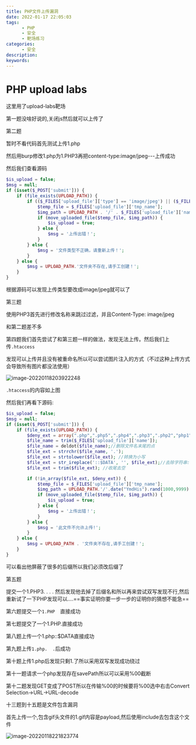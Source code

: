 ```yaml
---
title: PHP文件上传漏洞
date: 2022-01-17 22:05:03
tags:
      - PHP
      - 安全
      - 靶场练习
categories:
      - 安全
description:
keywords:
---
```


# PHP upload labs

这里用了upload-labs靶场

第一题没啥好说的,关闭js然后就可以上传了



第二题

暂时不看代码首先测试上传1.php

然后用burp修改1.php为1.PHP3再把content-type:image/jpeg---上传成功

然后我们查看源码



```php
$is_upload = false;
$msg = null;
if (isset($_POST['submit'])) {
    if (file_exists(UPLOAD_PATH)) {
        if (($_FILES['upload_file']['type'] == 'image/jpeg') || ($_FILES['upload_file']['type'] == 'image/png') || ($_FILES['upload_file']['type'] == 'image/gif')) {
            $temp_file = $_FILES['upload_file']['tmp_name'];
            $img_path = UPLOAD_PATH . '/' . $_FILES['upload_file']['name']            
            if (move_uploaded_file($temp_file, $img_path)) {
                $is_upload = true;
            } else {
                $msg = '上传出错！';
            }
        } else {
            $msg = '文件类型不正确，请重新上传！';
        }
    } else {
        $msg = UPLOAD_PATH.'文件夹不存在,请手工创建！';
    }
}
```

根据源码可以发现上传类型要改成image/jpeg就可以了



第三题

使用PHP3首先进行修改名称来跳过过滤，并且Content-Type: image/jpeg

和第二题差不多



第四题我们首先尝试了和第三题一样的做法，发现无法上传。然后我们上传`.htaccess`

发现可以上传并且没有被重命名所以可以尝试图片注入的方式（不过这种上传方式会导致所有图片都没法使用）

![image-20220118203922248](D:\Code\pojo\Blog\BlogHexo\public\img\upload-1.png)

`.htaccess`的内容如上图

然后我们再看下源码:

```php
$is_upload = false;
$msg = null;
if (isset($_POST['submit'])) {
    if (file_exists(UPLOAD_PATH)) {
        $deny_ext = array(".php",".php5",".php4",".php3",".php2","php1",".html",".htm",".phtml",".pht",".pHp",".pHp5",".pHp4",".pHp3",".pHp2","pHp1",".Html",".Htm",".pHtml",".jsp",".jspa",".jspx",".jsw",".jsv",".jspf",".jtml",".jSp",".jSpx",".jSpa",".jSw",".jSv",".jSpf",".jHtml",".asp",".aspx",".asa",".asax",".ascx",".ashx",".asmx",".cer",".aSp",".aSpx",".aSa",".aSax",".aScx",".aShx",".aSmx",".cEr",".sWf",".swf");
        $file_name = trim($_FILES['upload_file']['name']);
        $file_name = deldot($file_name);//删除文件名末尾的点
        $file_ext = strrchr($file_name, '.');
        $file_ext = strtolower($file_ext); //转换为小写
        $file_ext = str_ireplace('::$DATA', '', $file_ext);//去除字符串::$DATA
        $file_ext = trim($file_ext); //收尾去空

        if (!in_array($file_ext, $deny_ext)) {
            $temp_file = $_FILES['upload_file']['tmp_name'];
            $img_path = UPLOAD_PATH.'/'.date("YmdHis").rand(1000,9999).$file_ext;
            if (move_uploaded_file($temp_file, $img_path)) {
                $is_upload = true;
            } else {
                $msg = '上传出错！';
            }
        } else {
            $msg = '此文件不允许上传!';
        }
    } else {
        $msg = UPLOAD_PATH . '文件夹不存在,请手工创建！';
    }
}
```

可以看出他屏蔽了很多的后缀所以我们必须改后缀了



第五题

提交一个1.PHP3. . . . 然后发现他去掉了后缀名和所以再来尝试双写发现不行,然后重新试了一下PHP发现可以....==事实证明你要一步一步的证明你的猜想不能急==



第六题提交一个`1.PHP  `直接成功

第七题提交了一个1.PHP.直接成功

第八题上传一个1.php::$DATA直接成功

第九题上传`1.php.  .`后成功

第十题上传1.php后发现只剩1.了所以采用双写发现成功绕过

第十一题请求一个php发现存在savePath所以可以采用%00截断

第十二题发现GET变成了POST所以在传输%00的时候要将%00选中右击Convert Selection->URL->URL-decode

十三题到十五题是文件包含漏洞

首先上传一个,包含gif头文件的1.gif内容是payload,然后使用include去包含这个文件

![image-20220118221823774](D:\Code\pojo\Blog\BlogHexo\public\img\upload-2.png)



